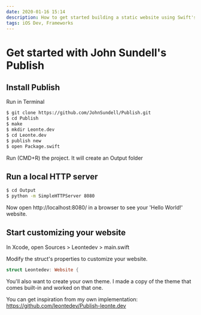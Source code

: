 ```yaml
---
date: 2020-01-16 15:14
description: How to get started building a static website using Swift's Publish library by John Sundell.
tags: iOS Dev, Frameworks
---
```

# Get started with John Sundell's Publish

## Install Publish
Run in Terminal

```zsh
$ git clone https://github.com/JohnSundell/Publish.git
$ cd Publish
$ make
$ mkdir Leonte.dev
$ cd Leonte.dev
$ publish new
$ open Package.swift
```

Run (CMD+R) the project. It will create an Output folder

## Run a local HTTP server

```zsh
$ cd Output
$ python -m SimpleHTTPServer 8080
```

Now open http://localhost:8080/ in a browser to see your 'Hello World!' website.

## Start customizing your website

In Xcode, open Sources > Leontedev > main.swift

Modify the struct's properties to customize your website.

```swift
struct Leontedev: Website {
```

You'll also want to create your own theme. I made a copy of the theme that comes built-in and worked on that one.

You can get inspiration from my own implementation: https://github.com/leontedev/Publish-leonte.dev
